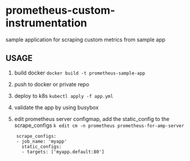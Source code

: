 # prometheus-custom-instrumentation
sample application for scraping custom metrics from sample app

## USAGE

1. build docker
`docker build -t prometheus-sample-app`

2. push to docker or private repo

3. deploy to k8s
`kubectl apply -f app.yml`

4. validate the app by using busybox

5. edit prometheus server configmap, add the static_config to the scrape_configs
`k edit cm -n prometheus prometheus-for-amp-server`

```
    scrape_configs:
    - job_name: 'myapp'
      static_configs:
      - targets: ['myapp.default:80']      
```     
